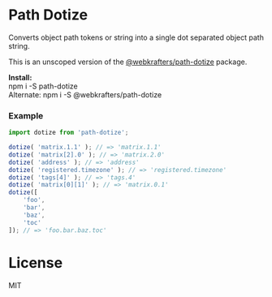 # Path Dotize

Converts object path tokens or string into a single dot separated object path string.

This is an unscoped version of the [@webkrafters/path-dotize](https://www.npmjs.com/package/@webkrafters/path-dotize) package.

**Install:**\
npm i -S path-dotize\
Alternate: npm i -S @webkrafters/path-dotize

### Example

```jsx
import dotize from 'path-dotize'; 

dotize( 'matrix.1.1' ); // => 'matrix.1.1'
dotize( 'matrix[2].0' ); // => 'matrix.2.0'
dotize( 'address' ); // => 'address'
dotize( 'registered.timezone' ); // => 'registered.timezone'
dotize( 'tags[4]' ); // => 'tags.4'
dotize( 'matrix[0][1]' ); // => 'matrix.0.1'
dotize([
    'foo',
    'bar',
    'baz',
    'toc'
]); // => 'foo.bar.baz.toc'

```

# License
MIT
 